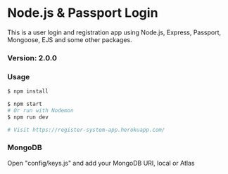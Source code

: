 # Node.js & Passport Login

This is a user login and registration app using Node.js, Express, Passport, Mongoose, EJS and some other packages.

### Version: 2.0.0

### Usage

```sh
$ npm install
```

```sh
$ npm start
# Or run with Nodemon
$ npm run dev

# Visit https://register-system-app.herokuapp.com/
```

### MongoDB

Open "config/keys.js" and add your MongoDB URI, local or Atlas

